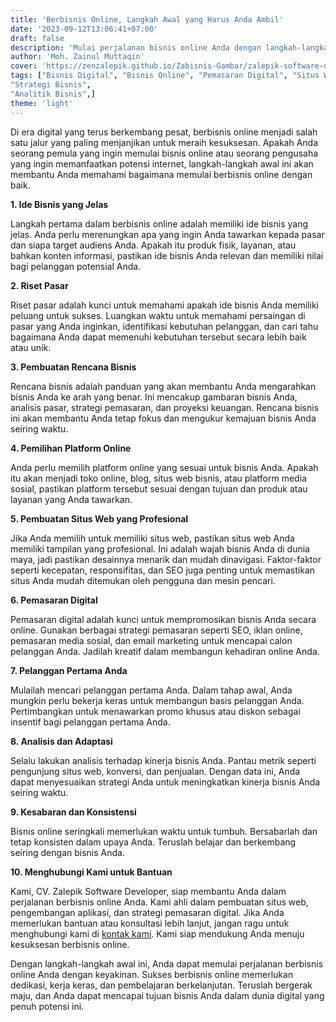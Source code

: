 ```yaml
---
title: 'Berbisnis Online, Langkah Awal yang Harus Anda Ambil'
date: '2023-09-12T13:06:41+07:00'
draft: false
description: 'Mulai perjalanan bisnis online Anda dengan langkah-langkah awal yang tepat. Temukan panduan praktis untuk memasuki dunia bisnis digital.'
author: 'Moh. Zainul Muttaqin'
cover: 'https://zenzalepik.github.io/Zabisnis-Gambar/zalepik-software-developer-digital-bisnis-berbisnis-online-langkah-awal-yang-harus-anda-ambil.png'
tags: ["Bisnis Digital", "Bisnis Online", "Pemasaran Digital", "Situs Web Bisnis", "SEO (Search Engine Optimization)",
"Strategi Bisnis",
"Analitik Bisnis",] 
theme: 'light'
---
```

Di era digital yang terus berkembang pesat, berbisnis online menjadi salah satu jalur yang paling menjanjikan untuk meraih kesuksesan. Apakah Anda seorang pemula yang ingin memulai bisnis online atau seorang pengusaha yang ingin memanfaatkan potensi internet, langkah-langkah awal ini akan membantu Anda memahami bagaimana memulai berbisnis online dengan baik.

**1. Ide Bisnis yang Jelas**

Langkah pertama dalam berbisnis online adalah memiliki ide bisnis yang jelas. Anda perlu merenungkan apa yang ingin Anda tawarkan kepada pasar dan siapa target audiens Anda. Apakah itu produk fisik, layanan, atau bahkan konten informasi, pastikan ide bisnis Anda relevan dan memiliki nilai bagi pelanggan potensial Anda.

**2. Riset Pasar**

Riset pasar adalah kunci untuk memahami apakah ide bisnis Anda memiliki peluang untuk sukses. Luangkan waktu untuk memahami persaingan di pasar yang Anda inginkan, identifikasi kebutuhan pelanggan, dan cari tahu bagaimana Anda dapat memenuhi kebutuhan tersebut secara lebih baik atau unik.

**3. Pembuatan Rencana Bisnis**

Rencana bisnis adalah panduan yang akan membantu Anda mengarahkan bisnis Anda ke arah yang benar. Ini mencakup gambaran bisnis Anda, analisis pasar, strategi pemasaran, dan proyeksi keuangan. Rencana bisnis ini akan membantu Anda tetap fokus dan mengukur kemajuan bisnis Anda seiring waktu.

**4. Pemilihan Platform Online**

Anda perlu memilih platform online yang sesuai untuk bisnis Anda. Apakah itu akan menjadi toko online, blog, situs web bisnis, atau platform media sosial, pastikan platform tersebut sesuai dengan tujuan dan produk atau layanan yang Anda tawarkan.

**5. Pembuatan Situs Web yang Profesional**

Jika Anda memilih untuk memiliki situs web, pastikan situs web Anda memiliki tampilan yang profesional. Ini adalah wajah bisnis Anda di dunia maya, jadi pastikan desainnya menarik dan mudah dinavigasi. Faktor-faktor seperti kecepatan, responsifitas, dan SEO juga penting untuk memastikan situs Anda mudah ditemukan oleh pengguna dan mesin pencari.

**6. Pemasaran Digital**

Pemasaran digital adalah kunci untuk mempromosikan bisnis Anda secara online. Gunakan berbagai strategi pemasaran seperti SEO, iklan online, pemasaran media sosial, dan email marketing untuk mencapai calon pelanggan Anda. Jadilah kreatif dalam membangun kehadiran online Anda.

**7. Pelanggan Pertama Anda**

Mulailah mencari pelanggan pertama Anda. Dalam tahap awal, Anda mungkin perlu bekerja keras untuk membangun basis pelanggan Anda. Pertimbangkan untuk menawarkan promo khusus atau diskon sebagai insentif bagi pelanggan pertama Anda.

**8. Analisis dan Adaptasi**

Selalu lakukan analisis terhadap kinerja bisnis Anda. Pantau metrik seperti pengunjung situs web, konversi, dan penjualan. Dengan data ini, Anda dapat menyesuaikan strategi Anda untuk meningkatkan kinerja bisnis Anda seiring waktu.

**9. Kesabaran dan Konsistensi**

Bisnis online seringkali memerlukan waktu untuk tumbuh. Bersabarlah dan tetap konsisten dalam upaya Anda. Teruslah belajar dan berkembang seiring dengan bisnis Anda.

**10. Menghubungi Kami untuk Bantuan**

Kami, CV. Zalepik Software Developer, siap membantu Anda dalam perjalanan berbisnis online Anda. Kami ahli dalam pembuatan situs web, pengembangan aplikasi, dan strategi pemasaran digital. Jika Anda memerlukan bantuan atau konsultasi lebih lanjut, jangan ragu untuk menghubungi kami di [kontak kami](https://chat.openai.com/c/hubungi-kami-zalepik.com). Kami siap mendukung Anda menuju kesuksesan berbisnis online.

Dengan langkah-langkah awal ini, Anda dapat memulai perjalanan berbisnis online Anda dengan keyakinan. Sukses berbisnis online memerlukan dedikasi, kerja keras, dan pembelajaran berkelanjutan. Teruslah bergerak maju, dan Anda dapat mencapai tujuan bisnis Anda dalam dunia digital yang penuh potensi ini.
